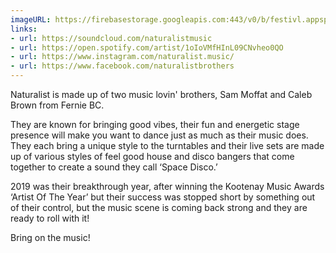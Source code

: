 ```yaml
---
imageURL: https://firebasestorage.googleapis.com:443/v0/b/festivl.appspot.com/o/userContent%2F0F47BFA5-CC6C-45E2-9679-F211DD7E1B20.png?alt=media&token=b63d40b4-0293-432b-9d8f-49f949110c0b
links:
- url: https://soundcloud.com/naturalistmusic
- url: https://open.spotify.com/artist/1oIoVMfHInL09CNvheo0QO
- url: https://www.instagram.com/naturalist.music/
- url: https://www.facebook.com/naturalistbrothers
---
```

Naturalist is made up of two music lovin' brothers, Sam Moffat and Caleb Brown from Fernie BC. 

They are known for bringing good vibes, their fun and energetic stage presence will make you want to dance just as much as their music does. They each bring a unique style to the turntables and their live sets are made up of various styles of feel good house and disco bangers that come together to create a sound they call ‘Space Disco.’

2019 was their breakthrough year, after winning the Kootenay Music Awards ‘Artist Of The Year’ but their success was stopped short by something out of their control, but the music scene is coming back strong and they are ready to roll with it! 

Bring on the music! 